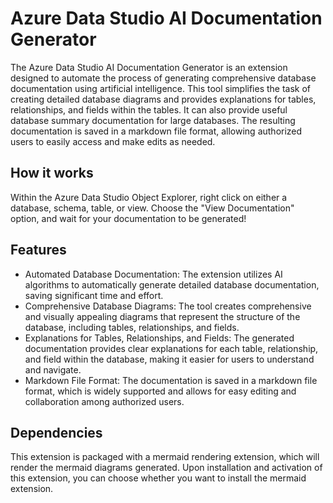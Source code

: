 # Azure Data Studio AI Documentation Generator

The Azure Data Studio AI Documentation Generator is an extension designed to automate the process of generating comprehensive database documentation using artificial intelligence. This tool simplifies the task of creating detailed database diagrams and provides explanations for tables, relationships, and fields within the tables. It can also provide useful database summary documentation for large databases. The resulting documentation is saved in a markdown file format, allowing authorized users to easily access and make edits as needed.

## How it works
Within the Azure Data Studio Object Explorer, right click on either a database, schema, table, or view. Choose the "View Documentation" option, and wait for your documentation to be generated!

## Features
- Automated Database Documentation: The extension utilizes AI algorithms to automatically generate detailed database documentation, saving significant time and effort.
- Comprehensive Database Diagrams: The tool creates comprehensive and visually appealing diagrams that represent the structure of the database, including tables, relationships, and fields.
- Explanations for Tables, Relationships, and Fields: The generated documentation provides clear explanations for each table, relationship, and field within the database, making it easier for users to understand and navigate.
- Markdown File Format: The documentation is saved in a markdown file format, which is widely supported and allows for easy editing and collaboration among authorized users.

## Dependencies
This extension is packaged with a mermaid rendering extension, which will render the mermaid diagrams generated. Upon installation and activation of this extension, you can choose whether you want to install the mermaid extension.


